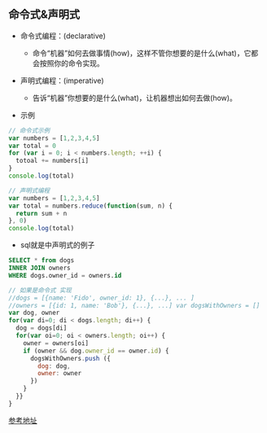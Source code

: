 ## 命令式&声明式
- 命令式编程：(declarative)
  - 命令“机器”如何去做事情(how)，这样不管你想要的是什么(what)，它都会按照你的命令实现。
- 声明式编程：(imperative)
  - 告诉“机器”你想要的是什么(what)，让机器想出如何去做(how)。

- 示例
``````javascript
// 命令式示例
var numbers = [1,2,3,4,5]
var total = 0
for (var i = 0; i < numbers.length; ++i) {
  totoal += numbers[i]
}
console.log(total)

// 声明式编程 
var numbers = [1,2,3,4,5]
var total = numbers.reduce(function(sum, n) {
  return sum + n
}, 0)
console.log(total)
``````

- sql就是中声明式的例子
```sql
SELECT * from dogs
INNER JOIN owners
WHERE dogs.owner_id = owners.id
```
``````javascript
// 如果是命令式 实现
//dogs = [{name: 'Fido', owner_id: 1}, {...}, ... ]
//owners = [{id: 1, name: 'Bob'}, {...}, ...] var dogsWithOwners = []
var dog, owner
for(var di=0; di < dogs.length; di++) {
  dog = dogs[di]
  for(var oi=0; oi < owners.length; oi++) {
    owner = owners[oi]
    if (owner && dog.owner_id == owner.id) {
      dogsWithOwners.push ({
        dog: dog,
        owner: owner
      })
    }
  }}
}
``````

[参考地址](https://kb.cnblogs.com/page/181030/)